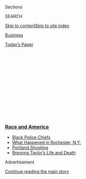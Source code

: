 <div id="app">

<div>

<div>

<div>

<div class="NYTAppHideMasthead css-1q2w90k e1suatyy0">

<div class="section css-ui9rw0 e1suatyy2">

<div class="css-eph4ug er09x8g0">

<div class="css-6n7j50">

</div>

<span class="css-1dv1kvn">Sections</span>

<div class="css-10488qs">

<span class="css-1dv1kvn">SEARCH</span>

</div>

[Skip to content](#site-content)[Skip to site
index](#site-index)

</div>

<div id="masthead-section-label" class="css-1wr3we4 eaxe0e00">

[Business](https://www.nytimes3xbfgragh.onion/section/business)

</div>

<div class="css-10698na e1huz5gh0">

</div>

</div>

<div id="masthead-bar-one" class="section hasLinks css-15hmgas e1csuq9d3">

<div class="css-uqyvli e1csuq9d0">

</div>

<div class="css-1uqjmks e1csuq9d1">

</div>

<div class="css-9e9ivx">

[](https://myaccount.nytimes3xbfgragh.onion/auth/login?response_type=cookie&client_id=vi)

</div>

<div class="css-1bvtpon e1csuq9d2">

[Today’s
Paper](https://www.nytimes3xbfgragh.onion/section/todayspaper)

</div>

</div>

</div>

</div>

<div data-aria-hidden="false">

<div id="site-content" data-role="main">

<div>

<div class="css-1aor85t" style="opacity:0.000000001;z-index:-1;visibility:hidden">

<div class="css-1hqnpie">

<div class="css-epjblv">

<span class="css-17xtcya">[Business](/section/business)</span><span class="css-x15j1o">|</span><span class="css-fwqvlz">Macy’s
Damage Is Limited, but Looting Deals a Symbolic
Blow</span>

</div>

<div class="css-k008qs">

<div class="css-1iwv8en">

<span class="css-18z7m18"></span>

<div>

</div>

</div>

<span class="css-1n6z4y">https://nyti.ms/3eCOEwy</span>

<div class="css-1705lsu">

<div class="css-4xjgmj">

<div class="css-4skfbu" data-role="toolbar" data-aria-label="Social Media Share buttons, Save button, and Comments Panel with current comment count" data-testid="share-tools">

  - 
  - 
  - 
  - 
    
    <div class="css-6n7j50">
    
    </div>

  - 

</div>

</div>

</div>

</div>

</div>

</div>

<div class="css-13pd83m">

<div class="css-l9svim">

### [<span class="css-pa1jbp"><span class="css-1rxm0ex">Race and</span><span class="css-1rxm0ex"> America</span></span>](https://www.nytimes3xbfgragh.onion/news-event/george-floyd-protests-minneapolis-new-york-los-angeles?name=styln-george-floyd&region=TOP_BANNER&block=storyline_menu_recirc&action=click&pgtype=Article&impression_id=d8d493d0-f4cb-11ea-84c2-2f39f95af737&variant=undefined)

  - <span class="css-1qkutce">[Black Police
    Chiefs](https://www.nytimes3xbfgragh.onion/2020/09/11/us/black-police-chiefs-reform.html?name=styln-george-floyd&region=TOP_BANNER&block=storyline_menu_recirc&action=click&pgtype=Article&impression_id=d8d493d1-f4cb-11ea-84c2-2f39f95af737&variant=undefined)</span>
  - <span class="css-1qkutce">[What Happened in Rochester,
    N.Y.](https://www.nytimes3xbfgragh.onion/2020/09/04/nyregion/rochester-police-daniel-prude.html?name=styln-george-floyd&region=TOP_BANNER&block=storyline_menu_recirc&action=click&pgtype=Article&impression_id=d8d4bae0-f4cb-11ea-84c2-2f39f95af737&variant=undefined)</span>
  - <span class="css-1qkutce">[Portland
    Shooting](https://www.nytimes3xbfgragh.onion/2020/08/30/us/portland-shooting-explained.html?name=styln-george-floyd&region=TOP_BANNER&block=storyline_menu_recirc&action=click&pgtype=Article&impression_id=d8d4bae1-f4cb-11ea-84c2-2f39f95af737&variant=undefined)</span>
  - <span class="css-1qkutce">[Breonna Taylor’s Life and
    Death](https://www.nytimes3xbfgragh.onion/2020/08/30/us/breonna-taylor-police-killing.html?name=styln-george-floyd&region=TOP_BANNER&block=storyline_menu_recirc&action=click&pgtype=Article&impression_id=d8d4bae2-f4cb-11ea-84c2-2f39f95af737&variant=undefined)</span>

</div>

</div>

<div id="top-wrapper" class="css-1sy8kpn">

<div id="top-slug" class="css-l9onyx">

Advertisement

</div>

[Continue reading the main
story](#after-top)

<div class="ad top-wrapper" style="text-align:center;height:100%;display:block;min-height:250px">

<div id="top" class="place-ad" data-position="top" data-size-key="top">

</div>

</div>

<div id="after-top">

</div>

</div>

<div>

<div id="sponsor-wrapper" class="css-1hyfx7x">

<div id="sponsor-slug" class="css-19vbshk">

Supported by

</div>

[Continue reading the main
story](#after-sponsor)

<div id="sponsor" class="ad sponsor-wrapper" style="text-align:center;height:100%;display:block">

</div>

<div id="after-sponsor">

</div>

</div>

<div class="css-186x18t">

</div>

<div class="css-1vkm6nb ehdk2mb0">

# Macy’s Damage Is Limited, but Looting Deals a Symbolic Blow

</div>

The retailer, whose Herald Square location looms larger perhaps than any
other store in New York, was already reeling from closings caused by the
pandemic.

<div class="css-79elbk" data-testid="photoviewer-wrapper">

<div class="css-z3e15g" data-testid="photoviewer-wrapper-hidden">

</div>

<div class="css-1a48zt4 ehw59r15" data-testid="photoviewer-children">

![<span class="css-16f3y1r e13ogyst0" data-aria-hidden="true">Macy’s
flagship store was completely boarded up after overnight looting.
“Macy’s Herald Square transcends the company,” said Stuart
Appelbaum, the president of the union representing the store’s
workers.</span><span class="css-cnj6d5 e1z0qqy90" itemprop="copyrightHolder"><span class="css-1ly73wi e1tej78p0">Credit...</span><span><span>Benjamin
Norman for The New York
Times</span></span></span>](https://static01.graylady3jvrrxbe.onion/images/2020/06/02/business/02unrest-macys-1/merlin_173108400_2936fb50-c009-4b49-85e7-0e0fcbf14236-articleLarge.jpg?quality=75&auto=webp&disable=upscale)

</div>

</div>

<div class="css-18e8msd">

<div class="css-pdw9fk epjyd6m0">

<div class="css-1txwxcy ey68jwv0" data-aria-hidden="true">

[![Michael
Corkery](https://static01.graylady3jvrrxbe.onion/images/2018/02/16/multimedia/author-michael-corkery/author-michael-corkery-thumbLarge.jpg
"Michael Corkery")](https://www.nytimes3xbfgragh.onion/by/michael-corkery)[![Sapna
Maheshwari](https://static01.graylady3jvrrxbe.onion/images/2018/02/20/multimedia/author-sapna-maheshwari/author-sapna-maheshwari-thumbLarge.jpg
"Sapna Maheshwari")](https://www.nytimes3xbfgragh.onion/by/sapna-maheshwari)

</div>

<div class="css-1baulvz">

By [<span class="css-1baulvz" itemprop="name">Michael
Corkery</span>](https://www.nytimes3xbfgragh.onion/by/michael-corkery)
and [<span class="css-1baulvz last-byline" itemprop="name">Sapna
Maheshwari</span>](https://www.nytimes3xbfgragh.onion/by/sapna-maheshwari)

</div>

</div>

  - 
    
    <div class="css-ld3wwf e16638kd2">
    
    June 2,
    2020
    
    </div>

  - 
    
    <div class="css-4xjgmj">
    
    <div class="css-d8bdto" data-role="toolbar" data-aria-label="Social Media Share buttons, Save button, and Comments Panel with current comment count" data-testid="share-tools">
    
      - 
      - 
      - 
      - 
        
        <div class="css-6n7j50">
        
        </div>
    
      - 
    
    </div>
    
    </div>

</div>

</div>

<div class="section meteredContent css-1r7ky0e" name="articleBody" itemprop="articleBody">

<div class="css-1fanzo5 StoryBodyCompanionColumn">

<div class="css-53u6y8">

In the end, the damage to the store may have been limited. But images of
[looters](https://www.nytimes3xbfgragh.onion/2020/06/02/nyregion/nyc-looting-protests-nypd.html)
smashing windows and running through Macy’s flagship location in Herald
Square was another symbolic hit to the already badly battered retailer.

As roving bands of people swarmed through Manhattan late Monday and
early Tuesday during protests over the killing of a black man, George
Floyd, in police custody, [some of them
ransacked](https://www.nytimes3xbfgragh.onion/2020/06/02/nyregion/nyc-looting-protests.html)
the city’s most vibrant and valuable retail corridors, from the Upper
East Side to Midtown.

But the Macy’s in Herald Square looms larger perhaps than any other
store in New York, not only for the company, which draws a significant
amount of its brand identity and revenue from the building, which it has
occupied since 1902, but also for the broader retail industry.

“Macy’s Herald Square transcends that one company,” said Stuart
Appelbaum, the president of the Retail, Wholesale and Department Store
Union, which represents the store’s workers. “For a lot of people, it
represents all of retail itself.”

</div>

</div>

<div class="css-1fanzo5 StoryBodyCompanionColumn">

<div class="css-53u6y8">

Macy’s, which employs about 123,000 people nationwide, has seen its
sales plummet because of the coronavirus pandemic and has been [racing
to
reopen](https://www.nytimes3xbfgragh.onion/2020/04/30/business/macys-reopening-stores-coronavirus.html)
stores as quickly as it can. Macy’s had reopened 330 as of last week,
with more than 100 others offering curbside pickup.

“As it relates to reopening, the civil unrest does complicate timing,
but we’re taking it day by day,” Blair Rosenberg, a spokeswoman for
Macy’s, said in a statement.

Last month, the retailer reported preliminary first-quarter net sales of
roughly $3 billion, a 45 percent drop from last year, and an operating
loss of as much as $1.1 billion. The company has delayed its formal
first-quarter earnings report to July 1 because of the disruptions from
the pandemic.

More broadly, the pandemic has [dimmed the
outlook](https://www.nytimes3xbfgragh.onion/2020/04/21/business/coronavirus-department-stores-neiman-marcus.html)
for department stores, which are generally still hinged to physical
locations and largely reliant on malls. Since March, [J.C.
Penney](https://www.nytimes3xbfgragh.onion/2020/05/15/business/jc-penney-bankruptcy-coronavirus.html)
and the [Neiman Marcus
Group](https://www.nytimes3xbfgragh.onion/2020/05/07/business/neiman-marcus-bankruptcy.html)
have filed for bankruptcy, Lord & Taylor has dismissed its entire
executive team, and even Nordstrom, which is considered the healthiest
chain in the sector, has said it will close 16 of its 116 full-line
stores.

</div>

</div>

<div class="css-1fanzo5 StoryBodyCompanionColumn">

<div class="css-53u6y8">

Macy’s, which also owns Bloomingdale’s and Bluemercury, was still
assessing the losses from the mayhem. But a spokeswoman said on Tuesday
that no employees had been harmed and that “damage has been limited,” a
result of New York police officers responding to the scene. The Herald
Square location had been temporarily closed since March because of the
pandemic, but a skeleton crew of employees has continued working in the
store. The company said that during the weekend about 30 of its roughly
775 stores were closed or had shortened hours because of civil unrest
and curfews.

</div>

</div>

<div class="css-79elbk" data-testid="photoviewer-wrapper">

<div class="css-z3e15g" data-testid="photoviewer-wrapper-hidden">

</div>

<div class="css-1a48zt4 ehw59r15" data-testid="photoviewer-children">

![<span class="css-16f3y1r e13ogyst0" data-aria-hidden="true">The
entrance of the Macy’s after looters removed wood and entered the store
at Herald
Square.</span><span class="css-cnj6d5 e1z0qqy90" itemprop="copyrightHolder"><span class="css-1ly73wi e1tej78p0">Credit...</span><span>Demetrius
Freeman for The New York
Times</span></span>](https://static01.graylady3jvrrxbe.onion/images/2020/06/02/business/02unrest-macys-2/merlin_173093124_57547bb7-8a34-4acc-a3ef-54883edceda0-articleLarge.jpg?quality=75&auto=webp&disable=upscale)

</div>

</div>

<div class="css-1fanzo5 StoryBodyCompanionColumn">

<div class="css-53u6y8">

Across the country, hundreds of stores have been damaged and looted
during the unrest. Big-box retailers like Walmart and Target [have
closed many
locations](https://www.nytimes3xbfgragh.onion/2020/06/01/business/stores-protests-damage.html)
temporarily to clean up and make repairs, while some smaller merchants
have reported damage that they fear could threaten their viability. The
looting has come as unemployment [has
surged](https://www.nytimes3xbfgragh.onion/interactive/2020/05/08/business/economy/april-jobs-report.html)
because of the pandemic.

Mr. Appelbaum said that no date was set for the Herald Square store’s
reopening and that it was too early to say whether any of the damage
would cause additional delays. The union had recently negotiated a plan
with the company to reopen the store with precautions to prevent the
virus from spreading, including a requirement that all customers wear
masks before being allowed to shop inside.

Most of the store’s roughly 3,000 workers have been furloughed without
pay, but are still receiving health benefits. Many are black or
Hispanic, and have built a career in retailing at Macy’s.

“What I am not hearing from our members is how could they do that to
Macy’s,” said Mr. Appelbaum, referring to the damage to the store. “What
we are hearing is now is the time to deal with systemic
racism.”

</div>

</div>

<div class="css-79elbk" data-testid="photoviewer-wrapper">

<div class="css-z3e15g" data-testid="photoviewer-wrapper-hidden">

</div>

<div class="css-1a48zt4 ehw59r15" data-testid="photoviewer-children">

<div class="css-1xdhyk6 erfvjey0">

<span class="css-1ly73wi e1tej78p0">Image</span>

<div class="css-zjzyr8">

<div data-testid="lazyimage-container" style="height:257.77777777777777px">

</div>

</div>

</div>

<span class="css-16f3y1r e13ogyst0" data-aria-hidden="true">Macy’s
boarding up the building ahead of protests in Manhattan on
Sunday.</span><span class="css-cnj6d5 e1z0qqy90" itemprop="copyrightHolder"><span class="css-1ly73wi e1tej78p0">Credit...</span><span>Chang
W. Lee/The New York Times</span></span>

</div>

</div>

</div>

<div>

</div>

<div>

</div>

<div>

</div>

<div>

<div id="bottom-wrapper" class="css-1ede5it">

<div id="bottom-slug" class="css-l9onyx">

Advertisement

</div>

[Continue reading the main
story](#after-bottom)

<div id="bottom" class="ad bottom-wrapper" style="text-align:center;height:100%;display:block;min-height:90px">

</div>

<div id="after-bottom">

</div>

</div>

</div>

</div>

</div>

## Site Index

<div>

</div>

## Site Information Navigation

  - [© <span>2020</span> <span>The New York Times
    Company</span>](https://help.nytimes3xbfgragh.onion/hc/en-us/articles/115014792127-Copyright-notice)

<!-- end list -->

  - [NYTCo](https://www.nytco.com/)
  - [Contact
    Us](https://help.nytimes3xbfgragh.onion/hc/en-us/articles/115015385887-Contact-Us)
  - [Work with us](https://www.nytco.com/careers/)
  - [Advertise](https://nytmediakit.com/)
  - [T Brand Studio](http://www.tbrandstudio.com/)
  - [Your Ad
    Choices](https://www.nytimes3xbfgragh.onion/privacy/cookie-policy#how-do-i-manage-trackers)
  - [Privacy](https://www.nytimes3xbfgragh.onion/privacy)
  - [Terms of
    Service](https://help.nytimes3xbfgragh.onion/hc/en-us/articles/115014893428-Terms-of-service)
  - [Terms of
    Sale](https://help.nytimes3xbfgragh.onion/hc/en-us/articles/115014893968-Terms-of-sale)
  - [Site
    Map](https://spiderbites.nytimes3xbfgragh.onion)
  - [Help](https://help.nytimes3xbfgragh.onion/hc/en-us)
  - [Subscriptions](https://www.nytimes3xbfgragh.onion/subscription?campaignId=37WXW)

</div>

</div>

</div>

</div>
